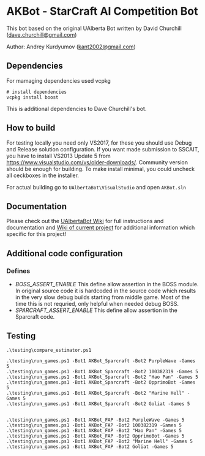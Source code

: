 # AKBot - StarCraft AI Competition Bot

This bot based on the original UAlberta Bot written by David Churchill (dave.churchill@gmail.com)

Author: Andrey Kurdyumov (kant2002@gmail.com)

## Dependencies

For mamaging dependencies used vcpkg

    # install dependencies
    vcpkg install boost

This is additional dependencies to Dave Churchill's bot.

## How to build

For testing locally you need only VS2017, for these you should use Debug and Release solution configuration.
If you want made submission to SSCAIT, you have to install VS2013 Update 5 from https://www.visualstudio.com/vs/older-downloads/.
Community version should be enough for building. To make install minimal, you could uncheck all ceckboxes in the installer.

For actual building go to `UAlbertaBot\VisualStudio` and open `AKBot.sln`

## Documentation
Please check out the [UAlbertaBot Wiki](https://github.com/davechurchill/ualbertabot/wiki) for full instructions and documentation
and [Wiki of current project](https://github.com/kant2002/ualbertabot/wiki) for additional information which specific for this project!

## Additional code configuration

### Defines
- *BOSS_ASSERT_ENABLE* This define allow assertion in the BOSS module. 
	In original source code it is hardcoded in the source code which results in the very 
	slow debug builds starting from middle game. Most of the time this is not requried, only helpful when needed debug BOSS.
- *SPARCRAFT_ASSERT_ENABLE* This define allow assertion in the Sparcraft code.

## Testing


	.\testing\compare_estimator.ps1

	.\testing\run_games.ps1 -Bot1 AKBot_Sparcraft -Bot2 PurpleWave -Games 5
	.\testing\run_games.ps1 -Bot1 AKBot_Sparcraft -Bot2 100382319 -Games 5
	.\testing\run_games.ps1 -Bot1 AKBot_Sparcraft -Bot2 "Hao Pan" -Games 5
	.\testing\run_games.ps1 -Bot1 AKBot_Sparcraft -Bot2 OpprimoBot -Games 5
	.\testing\run_games.ps1 -Bot1 AKBot_Sparcraft -Bot2 "Marine Hell" -Games 5
	.\testing\run_games.ps1 -Bot1 AKBot_Sparcraft -Bot2 Goliat -Games 5

	
	.\testing\run_games.ps1 -Bot1 AKBot_FAP -Bot2 PurpleWave -Games 5
	.\testing\run_games.ps1 -Bot1 AKBot_FAP -Bot2 100382319 -Games 5
	.\testing\run_games.ps1 -Bot1 AKBot_FAP -Bot2 "Hao Pan" -Games 5
	.\testing\run_games.ps1 -Bot1 AKBot_FAP -Bot2 OpprimoBot -Games 5
	.\testing\run_games.ps1 -Bot1 AKBot_FAP -Bot2 "Marine Hell" -Games 5
	.\testing\run_games.ps1 -Bot1 AKBot_FAP -Bot2 Goliat -Games 5
